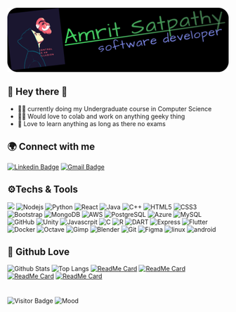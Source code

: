 ![](https://github.com/AmritSatpathy/AmritSatpathy/blob/master/pic.svg)
## 👋 Hey there 🤘


- 👨‍🎓 currently doing my Undergraduate course in Computer Science
- 👨‍💻 Would love to colab and work on anything geeky thing
- 📖 Love to learn anything as long as there no exams 

## 🌍 Connect with me 


[![Linkedin Badge](https://img.shields.io/badge/-AmritSatpathy-blue?style=flat-square&logo=Linkedin&logoColor=white&link=https://www.linkedin.com/in/AmritSatpathy/)](https://www.linkedin.com/in/AmritSatpathy/) [![Gmail Badge](https://img.shields.io/badge/-satpathy.amrit@gmail.com-c14438?style=flat-square&logo=Gmail&logoColor=white&link=mailto:satpathy.amrit@gmail.com)](mailto:satpathy.amrit@gmail.com) 

## ⚙️Techs & Tools
![](https://img.shields.io/badge/c%20sharp-%23000000.svg?&style=for-the-badge&logo=c%20sharp) ![Nodejs](https://img.shields.io/badge/node.js%20-%23000000.svg?&style=for-the-badge&logo=node.js&) ![Python](https://img.shields.io/badge/python-%23000000.svg?&style=for-the-badge&logo=python&logoColor=yellow) ![React](https://img.shields.io/badge/react%20-%23000000.svg?&style=for-the-badge&logo=react&logoColor=%2361DAFB) ![Java](https://img.shields.io/badge/java-%23000000.svg?&style=for-the-badge&logo=java&logoColor=red) ![C++](https://img.shields.io/badge/c++%20-%23000000.svg?&style=for-the-badge&logo=c%2B%2B&logoColor=blue) ![HTML5](https://img.shields.io/badge/html5%20-%23000000.svg?&style=for-the-badge&logo=html5&logoColor=red) ![CSS3](	https://img.shields.io/badge/css-%23000000.svg?&style=for-the-badge&logo=css3&logoColor=yellow) 
![Bootstrap](https://img.shields.io/badge/bootstrap%20-%23000000.svg?&style=for-the-badge&logo=bootstrap&logoColor=violet) ![MongoDB](https://img.shields.io/badge/MongoDB-%23000000.svg?&style=for-the-badge&logo=mongodb&logoColor=darkgreen) ![AWS](https://img.shields.io/badge/Amazon%20AWS-%23000000?logo=amazon-aws&logoColor=yellow&style=for-the-badge) ![PostgreSQL](https://img.shields.io/badge/postgres-%23000000.svg?&style=for-the-badge&logo=postgresql&logoColor=darkblue) ![Azure](https://img.shields.io/badge/Microsoft%20Azure-%23000000?logo=microsoft-azure&logoColor=lightblue&style=for-the-badge) ![MySQL](https://img.shields.io/badge/mysql-%23000000.svg?&style=for-the-badge&logo=mysql&logoColor=darkblue) ![GitHub](https://img.shields.io/badge/github-%23100000.svg?&style=for-the-badge&logo=github&logoColor=white) ![Unity](https://img.shields.io/badge/unity%20-%23100000.svg?&style=for-the-badge&logo=unity&logoColor=white) ![Javascrpit](https://img.shields.io/badge/javascript-%23000000.svg?&style=for-the-badge&logo=javascript&logoColor=yellow) ![C](https://img.shields.io/badge/c%20-%23000000.svg?&style=for-the-badge&logo=c) ![R](https://img.shields.io/badge/r-%23000000.svg?&style=for-the-badge&logo=r&logoColor=blue) ![DART](https://img.shields.io/badge/dart-%23000000.svg?&style=for-the-badge&logo=dart&logoColor=blue) ![Express](https://img.shields.io/badge/express.js%20-%23000000.svg?&style=for-the-badge) ![Flutter](https://img.shields.io/badge/Flutter%20-%23000000.svg?&style=for-the-badge&logo=Flutter&logoColor=blue) ![Docker](https://img.shields.io/badge/docker-%23000000.svg?&style=for-the-badge&logo=docker) ![Octave](https://img.shields.io/badge/Octave-%23000000.svg?&style=for-the-badge&logo=octave) ![Gimp](https://img.shields.io/badge/Gimp-%23000000.svg?&style=for-the-badge&logo=gimp) ![Blender](https://img.shields.io/badge/Blender-%23000000.svg?&style=for-the-badge&logo=blender) ![Git](https://img.shields.io/badge/Git-%23000000.svg?&style=for-the-badge&logo=git) ![Figma](https://img.shields.io/badge/Figma-%23000000.svg?&style=for-the-badge&logo=figma) ![linux](https://img.shields.io/badge/linux-%23000000.svg?&style=for-the-badge&logo=linux&logoColor=White) ![android](https://img.shields.io/badge/android-%23000000.svg?&style=for-the-badge&logo=android&logoColor=White)

## 🔎 Github Love

![Github Stats](https://github-readme-stats.vercel.app/api?username=AmritSatpathy&count_private=true&show_icons=true&theme=vue-dark&include_all_commits=true) ![Top Langs](https://github-readme-stats.vercel.app/api/top-langs/?username=AmritSatpathy&langs_count=10&hide=HTML&theme=vue-dark&layout=compact)
[![ReadMe Card](https://github-readme-stats.vercel.app/api/pin/?username=AmritSatpathy&repo=AutoEmailReply)](https://github.com/AmritSatpathy/AutoEmailReply) [![ReadMe Card](https://github-readme-stats.vercel.app/api/pin/?username=AmritSatpathy&repo=toxicCommentsclassification)](https://github.com/AmritSatpathy/toxicCommentsclassification)
[![ReadMe Card](https://github-readme-stats.vercel.app/api/pin/?username=AmritSatpathy&repo=googleauth_with_node)](https://github.com/AmritSatpathy/googleauth_with_node) [![ReadMe Card](https://github-readme-stats.vercel.app/api/pin/?username=AmritSatpathy&repo=AutoWallpaperChangerWithUnsplash)](https://github.com/AmritSatpathy/AutoWallpaperChangerWithUnsplash)


# 
![Visitor Badge](https://visitor-badge.laobi.icu/badge?page_id=AmritSatpathy) ![Mood](https://img.shields.io/badge/-🏝️%20Mood:%20Happy-Blue)
